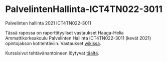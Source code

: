 # PalvelintenHallinta-ICT4TN022-3011
 Palvelinten hallinta 2021 ICT4TN022-3011


Tässä rapossa on raporttityyliset vastaukset Haaga-Helia Ammattikorkeakoulu Palvelinten Hallinta ICT4TN022-3011 (kevät 2021) opintojakson kotitehtäviin. Vastaukset [wikissä](https://github.com/samikul/PalvelintenHallinta-ICT4TN022-3011/wiki).

Kurssisivut tehtävänantoineen löytyvät [täältä](https://terokarvinen.com/2021/configuration-management-systems-palvelinten-hallinta-ict4tn022-spring-2021/).
